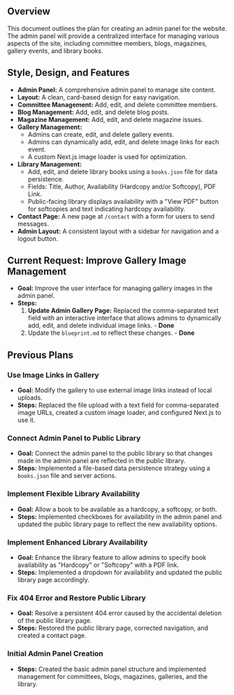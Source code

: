 ## Overview

This document outlines the plan for creating an admin panel for the website. The admin panel will provide a centralized interface for managing various aspects of the site, including committee members, blogs, magazines, gallery events, and library books.

## Style, Design, and Features

*   **Admin Panel:** A comprehensive admin panel to manage site content.
*   **Layout:** A clean, card-based design for easy navigation.
*   **Committee Management:** Add, edit, and delete committee members.
*   **Blog Management:** Add, edit, and delete blog posts.
*   **Magazine Management:** Add, edit, and delete magazine issues.
*   **Gallery Management:**
    *   Admins can create, edit, and delete gallery events.
    *   Admins can dynamically add, edit, and delete image links for each event.
    *   A custom Next.js image loader is used for optimization.
*   **Library Management:**
    *   Add, edit, and delete library books using a `books.json` file for data persistence.
    *   Fields: Title, Author, Availability (Hardcopy and/or Softcopy), PDF Link.
    *   Public-facing library displays availability with a "View PDF" button for softcopies and text indicating hardcopy availability.
*   **Contact Page:** A new page at `/contact` with a form for users to send messages.
*   **Admin Layout:** A consistent layout with a sidebar for navigation and a logout button.

## Current Request: Improve Gallery Image Management

*   **Goal:** Improve the user interface for managing gallery images in the admin panel.
*   **Steps:**
    1.  **Update Admin Gallery Page:** Replaced the comma-separated text field with an interactive interface that allows admins to dynamically add, edit, and delete individual image links. - **Done**
    2.  Update the `blueprint.md` to reflect these changes. - **Done**

## Previous Plans

### Use Image Links in Gallery

*   **Goal:** Modify the gallery to use external image links instead of local uploads.
*   **Steps:** Replaced the file upload with a text field for comma-separated image URLs, created a custom image loader, and configured Next.js to use it.

### Connect Admin Panel to Public Library

*   **Goal:** Connect the admin panel to the public library so that changes made in the admin panel are reflected in the public library.
*   **Steps:** Implemented a file-based data persistence strategy using a `books.json` file and server actions.

### Implement Flexible Library Availability

*   **Goal:** Allow a book to be available as a hardcopy, a softcopy, or both.
*   **Steps:** Implemented checkboxes for availability in the admin panel and updated the public library page to reflect the new availability options.

### Implement Enhanced Library Availability

*   **Goal:** Enhance the library feature to allow admins to specify book availability as "Hardcopy" or "Softcopy" with a PDF link.
*   **Steps:** Implemented a dropdown for availability and updated the public library page accordingly.

### Fix 404 Error and Restore Public Library

*   **Goal:** Resolve a persistent 404 error caused by the accidental deletion of the public library page.
*   **Steps:** Restored the public library page, corrected navigation, and created a contact page.

### Initial Admin Panel Creation

*   **Steps:** Created the basic admin panel structure and implemented management for committees, blogs, magazines, galleries, and the library.
